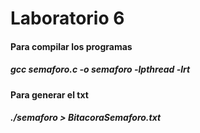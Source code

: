 # Laboratorio 6

#### Para compilar los programas
##### gcc semaforo.c -o semaforo -lpthread -lrt
#### Para generar el txt
##### ./semaforo > BitacoraSemaforo.txt
